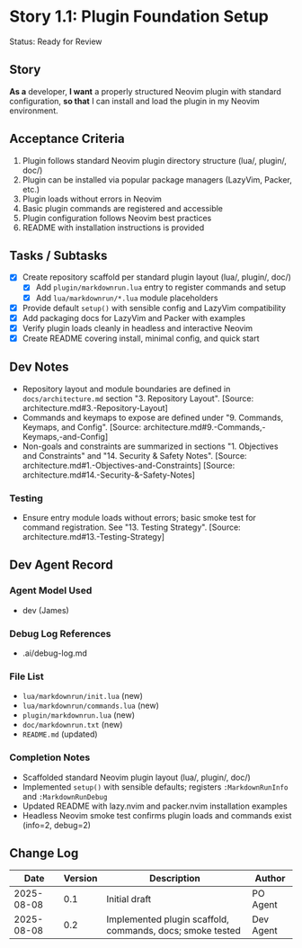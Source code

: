 # Story 1.1: Plugin Foundation Setup

Status: Ready for Review

## Story
**As a** developer,
**I want** a properly structured Neovim plugin with standard configuration,
**so that** I can install and load the plugin in my Neovim environment.

## Acceptance Criteria
1. Plugin follows standard Neovim plugin directory structure (lua/, plugin/, doc/)
2. Plugin can be installed via popular package managers (LazyVim, Packer, etc.)
3. Plugin loads without errors in Neovim
4. Basic plugin commands are registered and accessible
5. Plugin configuration follows Neovim best practices
6. README with installation instructions is provided

## Tasks / Subtasks
- [x] Create repository scaffold per standard plugin layout (lua/, plugin/, doc/)
  - [x] Add `plugin/markdownrun.lua` entry to register commands and setup
  - [x] Add `lua/markdownrun/*.lua` module placeholders
- [x] Provide default `setup()` with sensible config and LazyVim compatibility
- [x] Add packaging docs for LazyVim and Packer with examples
- [x] Verify plugin loads cleanly in headless and interactive Neovim
- [x] Create README covering install, minimal config, and quick start

## Dev Notes
- Repository layout and module boundaries are defined in `docs/architecture.md` section "3. Repository Layout". [Source: architecture.md#3.-Repository-Layout]
- Commands and keymaps to expose are defined under "9. Commands, Keymaps, and Config". [Source: architecture.md#9.-Commands,-Keymaps,-and-Config]
- Non-goals and constraints are summarized in sections "1. Objectives and Constraints" and "14. Security & Safety Notes". [Source: architecture.md#1.-Objectives-and-Constraints] [Source: architecture.md#14.-Security-&-Safety-Notes]

### Testing
- Ensure entry module loads without errors; basic smoke test for command registration. See "13. Testing Strategy". [Source: architecture.md#13.-Testing-Strategy]

## Dev Agent Record

### Agent Model Used
- dev (James)

### Debug Log References
- .ai/debug-log.md

### File List
- `lua/markdownrun/init.lua` (new)
- `lua/markdownrun/commands.lua` (new)
- `plugin/markdownrun.lua` (new)
- `doc/markdownrun.txt` (new)
- `README.md` (updated)

### Completion Notes
- Scaffolded standard Neovim plugin layout (lua/, plugin/, doc/)
- Implemented `setup()` with sensible defaults; registers `:MarkdownRunInfo` and `:MarkdownRunDebug`
- Updated README with lazy.nvim and packer.nvim installation examples
- Headless Neovim smoke test confirms plugin loads and commands exist (info=2, debug=2)

## Change Log
| Date | Version | Description | Author |
|------|---------|-------------|--------|
| 2025-08-08 | 0.1 | Initial draft | PO Agent |
| 2025-08-08 | 0.2 | Implemented plugin scaffold, commands, docs; smoke tested | Dev Agent |
